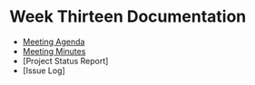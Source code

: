 # Week Thirteen Documentation
- [Meeting Agenda](Meeting-Agenda-Week-13.pdf)
- [Meeting Minutes](Meeting-Minutes-Week-13.pdf)
- [Project Status Report]
- [Issue Log]
